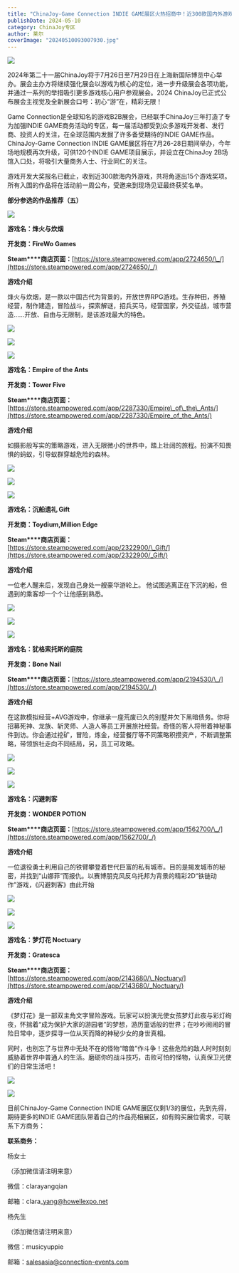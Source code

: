 ```yaml
---
title: "ChinaJoy-Game Connection INDIE GAME展区火热招商中！近300款国内外游戏参与开发大奖报名！"
publishDate: 2024-05-10
category: ChinaJoy专区
author: 莱尔
coverImage: "20240510093007930.jpg"
---
```


![](https://ec-net-1251389766.cos.ap-shanghai.myqcloud.com/wp-content/uploads/2024/05/20240510092729713-1024x484.jpg)

2024年第二十一届ChinaJoy将于7月26日至7月29日在上海新国际博览中心举办。展会主办方将继续强化展会以游戏为核心的定位，进一步升级展会各项功能，并通过一系列的举措吸引更多游戏核心用户参观展会。2024 ChinaJoy已正式公布展会主视觉及全新展会口号：初心“游”在，精彩无限！

Game Connection是全球知名的游戏B2B展会，已经联手ChinaJoy三年打造了专为加强INDIE GAME商务活动的专区，每一届活动都受到众多游戏开发者、发行商、投资人的关注，在全球范围内发掘了许多备受期待的INDIE GAME作品。ChinaJoy-Game Connection INDIE GAME展区将在7月26-28日期间举办，今年场地规模再次升级，可供120个INDIE GAME项目展示，并设立在ChinaJoy 2B场馆入口处，将吸引大量商务人士、行业同仁的关注。

游戏开发大奖报名已截止，收到近300款海内外游戏，共将角逐出15个游戏奖项。所有入围的作品将在活动前一周公布，受邀来到现场见证最终获奖名单。

**部分参选的作品推荐（五）**

![](https://ec-net-1251389766.cos.ap-shanghai.myqcloud.com/wp-content/uploads/2024/05/20240510092750874.png)

**游戏名：烽火与炊烟**

**开发商：FireWo Games**

**Steam****商店页面：**[https://store.steampowered.com/app/2724650/\_/](https://store.steampowered.com/app/2724650/_/)

**游戏介绍**

烽火与炊烟，是一款以中国古代为背景的，开放世界RPG游戏。生存种田，养殖经营，制作建造，冒险战斗，探索解谜，招兵买马，经营国家，外交征战，城市营造……开放、自由与无限制，是该游戏最大的特色。

![](https://ec-net-1251389766.cos.ap-shanghai.myqcloud.com/wp-content/uploads/2024/05/20240510092904907-1024x574.png)

![](https://ec-net-1251389766.cos.ap-shanghai.myqcloud.com/wp-content/uploads/2024/05/20240510092904907-1024x574.png)

![](https://ec-net-1251389766.cos.ap-shanghai.myqcloud.com/wp-content/uploads/2024/05/20240510092904907-1024x574.png)

**游戏名：Empire of the Ants**

**开发商：Tower Five**

**Steam****商店页面：**[https://store.steampowered.com/app/2287330/Empire\_of\_the\_Ants/](https://store.steampowered.com/app/2287330/Empire_of_the_Ants/)

**游戏介绍**

如摄影般写实的策略游戏，进入无限微小的世界中，踏上壮阔的旅程。扮演不知畏惧的蚂蚁，引导蚁群穿越危险的森林。

![](https://ec-net-1251389766.cos.ap-shanghai.myqcloud.com/wp-content/uploads/2024/05/20240510092806222-1024x576.png)

![](https://ec-net-1251389766.cos.ap-shanghai.myqcloud.com/wp-content/uploads/2024/05/20240510092815726-1024x577.png)

![](https://ec-net-1251389766.cos.ap-shanghai.myqcloud.com/wp-content/uploads/2024/05/20240510092828324.png)

**游戏名：沉船遗礼 Gift**

**开发商：Toydium,Million Edge**

**Steam****商店页面：**[https://store.steampowered.com/app/2322900/\_Gift/](https://store.steampowered.com/app/2322900/_Gift/)

**游戏介绍**

一位老人醒来后，发现自己身处一艘豪华游轮上。 他试图逃离正在下沉的船，但遇到的乘客却一个个让他感到熟悉。

![](https://ec-net-1251389766.cos.ap-shanghai.myqcloud.com/wp-content/uploads/2024/05/20240510092908487-1024x573.png)

![](https://ec-net-1251389766.cos.ap-shanghai.myqcloud.com/wp-content/uploads/2024/05/20240510092832874-1024x574.png)

![](https://ec-net-1251389766.cos.ap-shanghai.myqcloud.com/wp-content/uploads/2024/05/20240510092846596-1024x576.png)

**游戏名：犹格索托斯的庭院**

**开发商：Bone Nail**

**Steam****商店页面：**[https://store.steampowered.com/app/2194530/\_/](https://store.steampowered.com/app/2194530/_/)

**游戏介绍**

在这款模拟经营+AVG游戏中，你继承一座荒废已久的别墅并欠下黑暗债务。你将招募死神、龙族、斩灵师、人造人等员工开展旅社经营。奇怪的客人将带着神秘事件到访。你会通过挖矿，冒险，炼金，经营餐厅等不同策略积攒资产，不断调整策略，带领旅社走向不同结局，另，员工可攻略。

![](https://ec-net-1251389766.cos.ap-shanghai.myqcloud.com/wp-content/uploads/2024/05/20240510092836502-1024x576.png)

![](https://ec-net-1251389766.cos.ap-shanghai.myqcloud.com/wp-content/uploads/2024/05/20240510092843490-1024x575.png)

![](https://ec-net-1251389766.cos.ap-shanghai.myqcloud.com/wp-content/uploads/2024/05/20240510092839218.png)

**游戏名：闪避刺客**

**开发商：WONDER POTION**

**Steam****商店页面：**[https://store.steampowered.com/app/1562700/\_/](https://store.steampowered.com/app/1562700/_/)

**游戏介绍**

一位退役勇士利用自己的铁臂攀登着世代巨富的私有城市。目的是揭发城市的秘密，并找到“山娜菲”而报仇。以赛博朋克风反乌托邦为背景的精彩2D“铁链动作”游戏，《闪避刺客》由此开始

![](https://ec-net-1251389766.cos.ap-shanghai.myqcloud.com/wp-content/uploads/2024/05/20240510092840910-1024x581.png)

![](https://ec-net-1251389766.cos.ap-shanghai.myqcloud.com/wp-content/uploads/2024/05/20240510092853176-1024x553.png)

![](https://ec-net-1251389766.cos.ap-shanghai.myqcloud.com/wp-content/uploads/2024/05/20240510092855639-1024x576.png)

**游戏名：梦灯花 Noctuary**

**开发商：Gratesca**

**Steam****商店页面：**[https://store.steampowered.com/app/2143680/\_Noctuary/](https://store.steampowered.com/app/2143680/_Noctuary/)

**游戏介绍**

《梦灯花》是一部双主角文字冒险游戏。玩家可以扮演光使女孩梦灯此夜与彩灯绚夜，怀揣着“成为保护大家的游园者”的梦想，游历童话般的世界；在吵吵闹闹的冒险日常中，逐步探寻一位从天而降的神秘少女的身世真相。

同时，也别忘了与世界中无处不在的怪物“暗兽”作斗争！这些危险的敌人时时刻刻威胁着世界中普通人的生活。磨砺你的战斗技巧，击败可怕的怪物，认真保卫光使们的日常生活吧！

![](https://ec-net-1251389766.cos.ap-shanghai.myqcloud.com/wp-content/uploads/2024/05/20240510092902191-1024x576.png)

![](https://ec-net-1251389766.cos.ap-shanghai.myqcloud.com/wp-content/uploads/2024/05/20240510092943370-1024x574.png)

目前ChinaJoy-Game Connection INDIE GAME展区仅剩1/3的展位，先到先得，期待更多的INDIE GAME团队带着自己的作品亮相展区，如有购买展位需求，可联系下方商务：

**联系商务：**

杨女士

（添加微信请注明来意）

微信：clarayangqian

邮箱：clara\_yang@howellexpo.net

杨先生

（添加微信请注明来意）

微信：musicyuppie

邮箱：salesasia@connection-events.com
